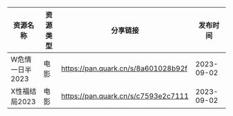| 资源名称       | 资源类型 | 分享链接                                | 发布时间       |
| ---------- | ---- | ----------------------------------- | ---------- |
| W危情一日半2023 | 电影   | https://pan.quark.cn/s/8a601028b92f | 2023-09-02 |
| X性福结局2023  | 电影   | https://pan.quark.cn/s/c7593e2c7111 | 2023-09-02 |
